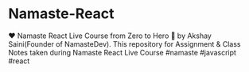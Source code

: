 # Namaste-React
❤ Namaste React Live Course from Zero to Hero 🚀 by Akshay Saini(Founder of NamasteDev). This repository for Assignment &amp; Class Notes taken during Namaste React Live Course #namaste #javascript #react
